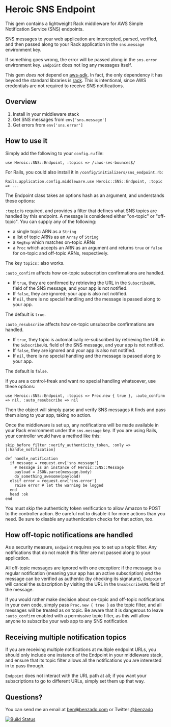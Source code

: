 # Heroic SNS Endpoint

This gem contains a lightweight Rack middleware for AWS Simple Notification
Service (SNS) endpoints.

SNS messages to your web application are intercepted, parsed, verified, and then
passed along to your Rack application in the `sns.message` environment key.

If something goes wrong, the error will be passed along in the `sns.error`
environment key. `Endpoint` does not log any messages itself.

This gem *does not* depend on [aws-sdk][]. In fact, the only dependency it has
beyond the standard libraries is [rack][]. This is intentional, since AWS
credentials are not required to receive SNS notifications.

[aws-sdk]: https://github.com/aws/aws-sdk-ruby
[rack]: http://rack.github.io/

## Overview

1. Install in your middleware stack
2. Get SNS messages from `env['sns.message']`
3. Get errors from `env['sns.error']`

## How to use it

Simply add the following to your `config.ru` file:

    use Heroic::SNS::Endpoint, :topics => /:aws-ses-bounces$/

For Rails, you could also install it in `/config/initializers/sns_endpoint.rb`:

    Rails.application.config.middleware.use Heroic::SNS::Endpoint, :topic => ...

The Endpoint class takes an options hash as an argument, and understands these
options:

`:topic` is required, and provides a filter that defines what SNS topics are
handled by this endpoint. A message is considered either "on-topic" or
"off-topic". You can supply any of the following:

- a single topic ARN as a `String`
- a list of topic ARNs as an `Array` of `String`
- a `RegExp` which matches on-topic ARNs
- a `Proc` which accepts an ARN as an argument and returns `true` or `false` for
  on-topic and off-topic ARNs, respectively.

The key `topics:` also works.

`:auto_confirm` affects how on-topic subscription confirmations are handled.

- If `true`, they are confirmed by retrieving the URL in the `SubscribeURL` field
  of the SNS message, and your app is not notified.
- If `false`, they are ignored; your app is also not notified.
- If `nil`, there is no special handling and the message is passed along to your
  app.
  
The default is `true`.

`:auto_resubscribe` affects how on-topic unsubscribe confirmations are handled.

- If `true`, they topic is automatically re-subscribed by retrieving the URL in
  the `SubscribeURL` field of the SNS message, and your app is not notified.
- If `false`, they are ignored and your app is also not notified.
- If `nil`, there is no special handling and the message is passed along to your
  app.

The default is `false`.

If you are a control-freak and want no special handling whatsoever, use these
options:

    use Heroic::SNS::Endpoint, :topics => Proc.new { true }, :auto_confirm => nil, :auto_resubscribe => nil

Then the object will simply parse and verify SNS messages it finds and pass them
along to your app, taking no action.

Once the middleware is set up, any notifications will be made available in your
Rack environment under the `sns.message` key. If you are using Rails, your
controller would have a method like this:

    skip_before_filter :verify_authenticity_token, :only => [:handle_notification]

    def handle_notification
      if message = request.env['sns.message']
        # message is an instance of Heroic::SNS::Message
        payload = JSON.parse(message.body)
        do_something_awesome(payload)
      elsif error = request.env['sns.error']
        raise error # let the warning be logged
      end
      head :ok
    end

You must skip the authenticity token verification to allow Amazon to POST to the
controller action. Be careful not to disable it for more actions than you need.
Be sure to disable any authentication checks for that action, too.

## How off-topic notifications are handled

As a security measure, `Endpoint` requires you to set up a topic filter. Any
notifications that do not match this filter are not passed along to your
application.

All off-topic messages are ignored with one exception: if the message is a
regular notification (meaning your app has an active subscription) *and* the
message can be verified as authentic (by checking its signature), `Endpoint`
will cancel the subscription by visiting the URL in the `UnsubscribeURL` field
of the message.

If you would rather make decision about on-topic and off-topic notifications in
your own code, simply pass `Proc.new { true }` as the topic filter, and all
messages will be treated as on topic. Be aware that it is dangerous to leave
`:auto_confirm` enabled with a permissive topic filter, as this will allow
anyone to subscribe your web app to any SNS notification.

## Receiving multiple notification topics

If you are receiving multiple notifications at multiple endpoint URLs, you should
only include one instance of the Endpoint in your middleware stack, and ensure
that its topic filter allows all the notifications you are interested in to pass
through.

`Endpoint` does not interact with the URL path at all; if you want your
subscriptions to go to different URLs, simply set them up that way.

## Questions?

You can send me an email at <ben@benzado.com> or Twitter [@benzado][]

[@benzado]: https://twitter.com/benzado

[![Build Status](https://travis-ci.org/benzado/heroic-sns.png?branch=master)](https://travis-ci.org/benzado/heroic-sns)
